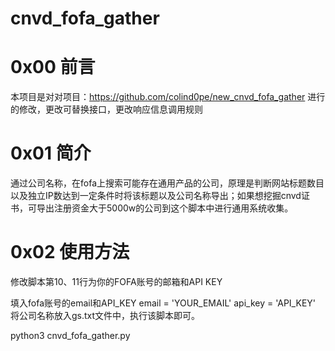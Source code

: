 # cnvd_fofa_gather
# 0x00 前言
本项目是对对项目：https://github.com/colind0pe/new_cnvd_fofa_gather 进行的修改，更改可替换接口，更改响应信息调用规则

# 0x01 简介
通过公司名称，在fofa上搜索可能存在通用产品的公司，原理是判断网站标题数目以及独立IP数达到一定条件时将该标题以及公司名称导出；如果想挖掘cnvd证书，可导出注册资金大于5000w的公司到这个脚本中进行通用系统收集。

# 0x02 使用方法
修改脚本第10、11行为你的FOFA账号的邮箱和API KEY

填入fofa账号的email和API_KEY
email = 'YOUR_EMAIL'
api_key = 'API_KEY'
将公司名称放入gs.txt文件中，执行该脚本即可。

python3 cnvd_fofa_gather.py

